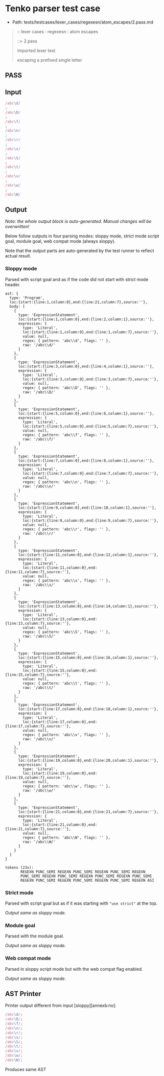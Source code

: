 # Tenko parser test case

- Path: tests/testcases/lexer_cases/regexesn/atom_escapes/2.pass.md

> :: lexer cases : regexesn : atom escapes
>
> ::> 2.pass
>
> Imported lexer test
>
> escaping a prefixed single letter

## PASS

## Input

`````js
/abc\d/
;
/abc\D/
;
/abc\f/
;
/abc\n/
;
/abc\r/
;
/abc\s/
;
/abc\S/
;
/abc\t/
;
/abc\v/
;
/abc\w/
;
/abc\W/
`````

## Output

_Note: the whole output block is auto-generated. Manual changes will be overwritten!_

Below follow outputs in four parsing modes: sloppy mode, strict mode script goal, module goal, web compat mode (always sloppy).

Note that the output parts are auto-generated by the test runner to reflect actual result.

### Sloppy mode

Parsed with script goal and as if the code did not start with strict mode header.

`````
ast: {
  type: 'Program',
  loc:{start:{line:1,column:0},end:{line:21,column:7},source:''},
  body: [
    {
      type: 'ExpressionStatement',
      loc:{start:{line:1,column:0},end:{line:2,column:1},source:''},
      expression: {
        type: 'Literal',
        loc:{start:{line:1,column:0},end:{line:1,column:7},source:''},
        value: null,
        regex: { pattern: 'abc\\d', flags: '' },
        raw: '/abc\\d/'
      }
    },
    {
      type: 'ExpressionStatement',
      loc:{start:{line:3,column:0},end:{line:4,column:1},source:''},
      expression: {
        type: 'Literal',
        loc:{start:{line:3,column:0},end:{line:3,column:7},source:''},
        value: null,
        regex: { pattern: 'abc\\D', flags: '' },
        raw: '/abc\\D/'
      }
    },
    {
      type: 'ExpressionStatement',
      loc:{start:{line:5,column:0},end:{line:6,column:1},source:''},
      expression: {
        type: 'Literal',
        loc:{start:{line:5,column:0},end:{line:5,column:7},source:''},
        value: null,
        regex: { pattern: 'abc\\f', flags: '' },
        raw: '/abc\\f/'
      }
    },
    {
      type: 'ExpressionStatement',
      loc:{start:{line:7,column:0},end:{line:8,column:1},source:''},
      expression: {
        type: 'Literal',
        loc:{start:{line:7,column:0},end:{line:7,column:7},source:''},
        value: null,
        regex: { pattern: 'abc\\n', flags: '' },
        raw: '/abc\\n/'
      }
    },
    {
      type: 'ExpressionStatement',
      loc:{start:{line:9,column:0},end:{line:10,column:1},source:''},
      expression: {
        type: 'Literal',
        loc:{start:{line:9,column:0},end:{line:9,column:7},source:''},
        value: null,
        regex: { pattern: 'abc\\r', flags: '' },
        raw: '/abc\\r/'
      }
    },
    {
      type: 'ExpressionStatement',
      loc:{start:{line:11,column:0},end:{line:12,column:1},source:''},
      expression: {
        type: 'Literal',
        loc:{start:{line:11,column:0},end:{line:11,column:7},source:''},
        value: null,
        regex: { pattern: 'abc\\s', flags: '' },
        raw: '/abc\\s/'
      }
    },
    {
      type: 'ExpressionStatement',
      loc:{start:{line:13,column:0},end:{line:14,column:1},source:''},
      expression: {
        type: 'Literal',
        loc:{start:{line:13,column:0},end:{line:13,column:7},source:''},
        value: null,
        regex: { pattern: 'abc\\S', flags: '' },
        raw: '/abc\\S/'
      }
    },
    {
      type: 'ExpressionStatement',
      loc:{start:{line:15,column:0},end:{line:16,column:1},source:''},
      expression: {
        type: 'Literal',
        loc:{start:{line:15,column:0},end:{line:15,column:7},source:''},
        value: null,
        regex: { pattern: 'abc\\t', flags: '' },
        raw: '/abc\\t/'
      }
    },
    {
      type: 'ExpressionStatement',
      loc:{start:{line:17,column:0},end:{line:18,column:1},source:''},
      expression: {
        type: 'Literal',
        loc:{start:{line:17,column:0},end:{line:17,column:7},source:''},
        value: null,
        regex: { pattern: 'abc\\v', flags: '' },
        raw: '/abc\\v/'
      }
    },
    {
      type: 'ExpressionStatement',
      loc:{start:{line:19,column:0},end:{line:20,column:1},source:''},
      expression: {
        type: 'Literal',
        loc:{start:{line:19,column:0},end:{line:19,column:7},source:''},
        value: null,
        regex: { pattern: 'abc\\w', flags: '' },
        raw: '/abc\\w/'
      }
    },
    {
      type: 'ExpressionStatement',
      loc:{start:{line:21,column:0},end:{line:21,column:7},source:''},
      expression: {
        type: 'Literal',
        loc:{start:{line:21,column:0},end:{line:21,column:7},source:''},
        value: null,
        regex: { pattern: 'abc\\W', flags: '' },
        raw: '/abc\\W/'
      }
    }
  ]
}

tokens (23x):
       REGEXN PUNC_SEMI REGEXN PUNC_SEMI REGEXN PUNC_SEMI REGEXN
       PUNC_SEMI REGEXN PUNC_SEMI REGEXN PUNC_SEMI REGEXN PUNC_SEMI
       REGEXN PUNC_SEMI REGEXN PUNC_SEMI REGEXN PUNC_SEMI REGEXN ASI
`````

### Strict mode

Parsed with script goal but as if it was starting with `"use strict"` at the top.

_Output same as sloppy mode._

### Module goal

Parsed with the module goal.

_Output same as sloppy mode._

### Web compat mode

Parsed in sloppy script mode but with the web compat flag enabled.

_Output same as sloppy mode._

## AST Printer

Printer output different from input [sloppy][annexb:no]:

````js
/abc\d/;
/abc\D/;
/abc\f/;
/abc\n/;
/abc\r/;
/abc\s/;
/abc\S/;
/abc\t/;
/abc\v/;
/abc\w/;
/abc\W/;
````

Produces same AST
